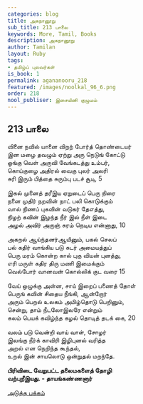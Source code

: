 ```yaml
---
categories: blog
title: அகநானூறு
sub_title: 213 பாலை
keywords: More, Tamil, Books
description: அகநானூறு
author: Tamilan
layout: Ruby
tags:
- தமிழ்ப் புலவர்கள்
is_book: 1
permalink: agananooru_218
featured: /images/noolkal_96_6.png
order: 218
nool_publiser: இசையினி குழுமம்
---
```



## 213 பாலை

வினை நவில் யானை விறற் போர்த் தொண்டையர்  
இன மழை தவழும் ஏற்று அரு நெடுங் கோட்டு  
ஓங்கு வெள் அருவி வேங்கடத்து உம்பர்,  
கொய்குழை அதிரல் வைகு புலர் அலரி  
சுரி இரும் பித்தை சுரும்பு படச் சூடி, 5

இகல் முனைத் தரீஇய ஏறுடைப் பெரு நிரை  
நனை முதிர் நறவின் நாட் பலி கொடுக்கும்  
வால் நிணப் புகவின் வடுகர் தேஎத்து,  
நிழற் கவின் இழந்த நீர் இல் நீள் இடை  
அழல் அவிர் அருஞ் சுரம் நெடிய என்னாது, 10

அகறல் ஆய்ந்தனர்ஆயினும், பகல் செலப்  
பல் கதிர் வாங்கிய படு சுடர் அமையத்துப்  
பெரு மரம் கொன்ற கால் புகு வியன் புனத்து,  
எரி மருள் கதிர திரு மணி இமைக்கும்  
வெல்போர் வானவன் கொல்லிக் குட வரை 15

வேய் ஒழுக்கு அன்ன, சாய் இறைப் பணைத் தோள்  
பெருங் கவின் சிதைய நீங்கி, ஆன்றோர்  
அரும் பெறல் உலகம் அமிழ்தொடு பெறினும்,  
சென்று, தாம் நீடலோஇலரே என்றும்  
கலம் பெயக் கவிழ்ந்த கழல் தொடித் தடக் கை, 20

வலம் படு வென்றி வாய் வாள், சோழர்  
இலங்கு நீர்க் காவிரி இழிபுனல் வரித்த  
அறல் என நெறிந்த கூந்தல்,  
உறல் இன் சாயலொடு ஒன்றுதல் மறந்தே.

**பிரிவிடை வேறுபட்ட தலைமகளைத் தோழி  
வற்புறீஇயது. - தாயங்கண்ணனார்**

[அடுத்த பக்கம்](agananooru_219)